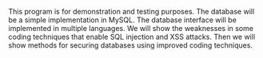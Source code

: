 This program is for demonstration and testing purposes. The database will be a simple implementation in MySQL. The database interface will be implemented in multiple languages. We will show the weaknesses in some coding techniques that enable SQL injection and XSS attacks. Then we will show methods for securing databases using improved coding techniques.